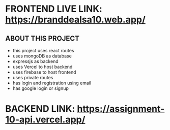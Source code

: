# FRONTEND LIVE LINK: https://branddealsa10.web.app/

## ABOUT THIS PROJECT

- this project uses react routes
- uses mongoDB as database
- expressjs as backend
- uses Vercel to host backend
- uses firebase to host frontend
- uses private routes
- has login and registration using email
- has google login or signup

# BACKEND LINK: https://assignment-10-api.vercel.app/
